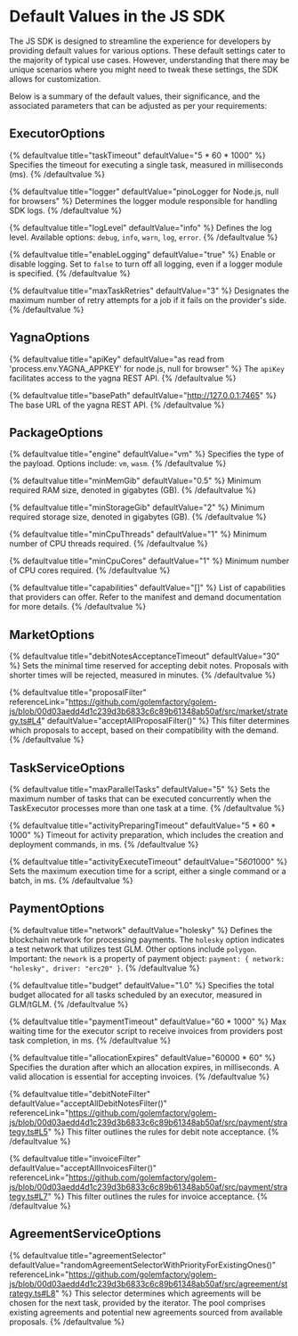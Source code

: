 # Default Values in the JS SDK

The JS SDK is designed to streamline the experience for developers by providing default values for various options. These default settings cater to the majority of typical use cases. However, understanding that there may be unique scenarios where you might need to tweak these settings, the SDK allows for customization.

Below is a summary of the default values, their significance, and the associated parameters that can be adjusted as per your requirements:

## ExecutorOptions

{% defaultvalue title="taskTimeout" defaultValue="5 * 60 * 1000" %} 
Specifies the timeout for executing a single task, measured in milliseconds (ms). 
{% /defaultvalue %}

{% defaultvalue title="logger" defaultValue="pinoLogger for Node.js, null for browsers" %} 
Determines the logger module responsible for handling SDK logs. 
{% /defaultvalue %}

{% defaultvalue title="logLevel" defaultValue="info" %} 
Defines the log level. Available options: `debug`, `info`, `warn`, `log`, `error`.
{% /defaultvalue %}

{% defaultvalue title="enableLogging" defaultValue="true" %} 
Enable or disable logging. Set to `false` to turn off all logging, even if a logger module is specified. 
{% /defaultvalue %}

{% defaultvalue title="maxTaskRetries" defaultValue="3" %} 
Designates the maximum number of retry attempts for a job if it fails on the provider's side. 
{% /defaultvalue %}

## YagnaOptions

{% defaultvalue title="apiKey" defaultValue="as read from 'process.env.YAGNA_APPKEY' for node.js, null for browser" %} 
The `apiKey` facilitates access to the yagna REST API.
{% /defaultvalue %}

{% defaultvalue title="basePath" defaultValue="http://127.0.0.1:7465" %} 
The base URL of the yagna REST API. 
{% /defaultvalue %}



## PackageOptions

{% defaultvalue title="engine" defaultValue="vm" %} 
Specifies the type of the payload. Options include: `vm`, `wasm`.
{% /defaultvalue %}

{% defaultvalue title="minMemGib" defaultValue="0.5" %} 
Minimum required RAM size, denoted in gigabytes (GB). 
{% /defaultvalue %}

{% defaultvalue title="minStorageGib" defaultValue="2" %} 
Minimum required storage size, denoted in gigabytes (GB).
{% /defaultvalue %}

{% defaultvalue title="minCpuThreads" defaultValue="1" %} 
Minimum number of CPU threads required.
{% /defaultvalue %}

{% defaultvalue title="minCpuCores" defaultValue="1" %} 
Minimum number of CPU cores required.
{% /defaultvalue %}

{% defaultvalue title="capabilities" defaultValue="[]" %} 
List of capabilities that providers can offer. Refer to the manifest and demand documentation for more details. 
{% /defaultvalue %}

## MarketOptions

{% defaultvalue title="debitNotesAcceptanceTimeout" defaultValue="30" %} 
Sets the minimal time reserved for accepting debit notes. Proposals with shorter times will be rejected, measured in minutes. 
{% /defaultvalue %}

{% defaultvalue title="proposalFilter" referenceLink="https://github.com/golemfactory/golem-js/blob/00d03aedd4d1c239d3b6833c6c89b61348ab50af/src/market/strategy.ts#L4" defaultValue="acceptAllProposalFilter()" %} 
This filter determines which proposals to accept, based on their compatibility with the demand.
{% /defaultvalue %}

## TaskServiceOptions

{% defaultvalue title="maxParallelTasks" defaultValue="5" %} 
Sets the maximum number of tasks that can be executed concurrently when the TaskExecutor processes more than one task at a time.
{% /defaultvalue %}

{% defaultvalue title="activityPreparingTimeout" defaultValue="5 * 60 * 1000" %} 
Timeout for activity preparation, which includes the creation and deployment commands, in ms. 
{% /defaultvalue %}

{% defaultvalue title="activityExecuteTimeout" defaultValue="5*60*1000" %} 
Sets the maximum execution time for a script, either a single command or a batch, in ms.
{% /defaultvalue %}

## PaymentOptions

{% defaultvalue title="network" defaultValue="holesky" %} 
Defines the blockchain network for processing payments. The `holesky` option indicates a test network that utilizes test GLM. Other options include `polygon`.
Important: the `nework` is a property of payment object: `payment: { network: "holesky", driver: "erc20" }`.
{% /defaultvalue %}

{% defaultvalue title="budget" defaultValue="1.0" %} 
Specifies the total budget allocated for all tasks scheduled by an executor, measured in GLM/tGLM.
{% /defaultvalue %}

{% defaultvalue title="paymentTimeout" defaultValue="60 * 1000" %} 
Max waiting time for the executor script to receive invoices from providers post task completion, in ms.
{% /defaultvalue %}

{% defaultvalue title="allocationExpires" defaultValue="60000 * 60" %} 
Specifies the duration after which an allocation expires, in milliseconds. A valid allocation is essential for accepting invoices.
{% /defaultvalue %}

{% defaultvalue title="debitNoteFilter" defaultValue="acceptAllDebitNotesFilter()" referenceLink="https://github.com/golemfactory/golem-js/blob/00d03aedd4d1c239d3b6833c6c89b61348ab50af/src/payment/strategy.ts#L5" %} 
This filter outlines the rules for debit note acceptance.
{% /defaultvalue %}

{% defaultvalue title="invoiceFilter" defaultValue="acceptAllInvoicesFilter()" referenceLink="https://github.com/golemfactory/golem-js/blob/00d03aedd4d1c239d3b6833c6c89b61348ab50af/src/payment/strategy.ts#L7" %} 
This filter outlines the rules for invoice acceptance.
{% /defaultvalue %}

## AgreementServiceOptions

{% defaultvalue title="agreementSelector" defaultValue="randomAgreementSelectorWithPriorityForExistingOnes()" referenceLink="https://github.com/golemfactory/golem-js/blob/00d03aedd4d1c239d3b6833c6c89b61348ab50af/src/agreement/strategy.ts#L8" %} 
This selector determines which agreements will be chosen for the next task, provided by the iterator. The pool comprises existing agreements and potential new agreements sourced from available proposals.
{% /defaultvalue %}
